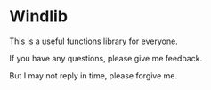 # Windlib

This is a useful functions library for everyone.

If you have any questions, please give me feedback.

But I may not reply in time, please forgive me.

